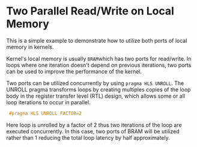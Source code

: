 Two Parallel Read/Write on Local Memory
========================================
This is a simple example to demonstrate how to utilize both ports of local memory in kernels.

Kernel's local memory is usually `BRAM`which has two ports for read/write.
In loops where one iteration doesn't depend on previous iterations, two ports can be used to improve the performance of the kernel.

Two ports can be utilized concurrently by using `pragma HLS UNROLL`. The UNROLL pragma transforms loops by creating multiples copies of the loop body
in the register transfer level (RTL) design, which allows some or all loop iterations to occur in parallel.
```c++
 #pragma HLS UNROLL FACTOR=2
 ```
Here loop is unrolled by a factor of 2 thus two iterations of the loop are executed concurrently. 
In this case, two ports of BRAM will be utilized rather than 1 reducing the total loop latency by half approximately.  


